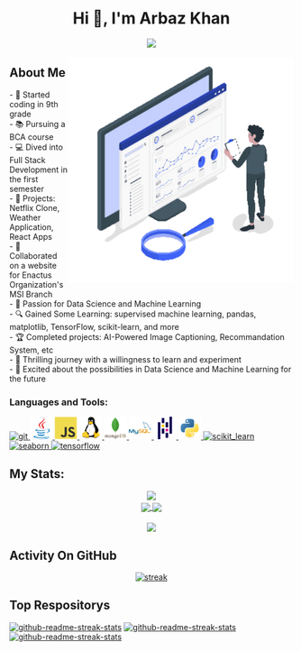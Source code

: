 <!--<img src="https://github.com/Arbazkhan-cs/Arbazkhan-cs/blob/main/Blue%20and%20White%20Gradient%20Profile%20Data%20Analyst%20LinkedIn%20Article%20Cover%20Image.gif"> -->

<h1 align="center">Hi 👋, I'm Arbaz Khan</h1>
<a href="https://github.com/Arbazkhan-cs">
  <p align="center">
  <img src="https://readme-typing-svg.demolab.com/?lines=A%20Passionate%20Data%20Scienctist%20And%20Machine%20Learning%20Engineer&center=true&width=800&height=40&color=ffffff&vCenter=true&pause=1000&size=25" /> <br> 
  </p>
</a>

<a href="https://github.com/Arbazkhan-cs">
  <img align="right" alt="Codding" width="400" src="https://github.com/Arbazkhan-cs/Arbazkhan-cs/blob/main/Site-Stats-unscreen.gif">
</a>
<h2>About Me</h2>
- 👦 Started coding in 9th grade <br>
- 📚 Pursuing a BCA course <br>
- 💻 Dived into Full Stack Development in the first semester <br>
- 🎯 Projects: Netflix Clone, Weather Application, React Apps <br>
- 🤝 Collaborated on a website for Enactus Organization's MSI Branch <br>
- 🧠 Passion for Data Science and Machine Learning <br>
- 🔍 Gained Some Learning: supervised machine learning, pandas, matplotlib, TensorFlow, scikit-learn, and more<br>
- 🏆 Completed projects: AI-Powered Image Captioning, Recommandation System, etc<br>
- 🌟 Thrilling journey with a willingness to learn and experiment <br>
- 🚀 Excited about the possibilities in Data Science and Machine Learning for the future <br>



<h3 align="left">Languages and Tools:</h3>
<p align="left"> <a href="https://git-scm.com/" target="_blank" rel="noreferrer"> <img src="https://www.vectorlogo.zone/logos/git-scm/git-scm-icon.svg" alt="git" width="40" height="40"/> </a> <a href="https://www.java.com" target="_blank" rel="noreferrer"> <img src="https://raw.githubusercontent.com/devicons/devicon/master/icons/java/java-original.svg" alt="java" width="40" height="40"/> </a> <a href="https://developer.mozilla.org/en-US/docs/Web/JavaScript" target="_blank" rel="noreferrer"> <img src="https://raw.githubusercontent.com/devicons/devicon/master/icons/javascript/javascript-original.svg" alt="javascript" width="40" height="40"/> </a> <a href="https://www.linux.org/" target="_blank" rel="noreferrer"> <img src="https://raw.githubusercontent.com/devicons/devicon/master/icons/linux/linux-original.svg" alt="linux" width="40" height="40"/> </a> <a href="https://www.mongodb.com/" target="_blank" rel="noreferrer"> <img src="https://raw.githubusercontent.com/devicons/devicon/master/icons/mongodb/mongodb-original-wordmark.svg" alt="mongodb" width="40" height="40"/> </a> <a href="https://www.mysql.com/" target="_blank" rel="noreferrer"> <img src="https://raw.githubusercontent.com/devicons/devicon/master/icons/mysql/mysql-original-wordmark.svg" alt="mysql" width="40" height="40"/> </a> <a href="https://pandas.pydata.org/" target="_blank" rel="noreferrer"> <img src="https://raw.githubusercontent.com/devicons/devicon/2ae2a900d2f041da66e950e4d48052658d850630/icons/pandas/pandas-original.svg" alt="pandas" width="40" height="40"/> </a> <a href="https://www.python.org" target="_blank" rel="noreferrer"> <img src="https://raw.githubusercontent.com/devicons/devicon/master/icons/python/python-original.svg" alt="python" width="40" height="40"/> </a> <a href="https://scikit-learn.org/" target="_blank" rel="noreferrer"> <img src="https://upload.wikimedia.org/wikipedia/commons/0/05/Scikit_learn_logo_small.svg" alt="scikit_learn" width="40" height="40"/> </a> <a href="https://seaborn.pydata.org/" target="_blank" rel="noreferrer"> <img src="https://seaborn.pydata.org/_images/logo-mark-lightbg.svg" alt="seaborn" width="40" height="40"/> </a> <a href="https://www.tensorflow.org" target="_blank" rel="noreferrer"> <img src="https://www.vectorlogo.zone/logos/tensorflow/tensorflow-icon.svg" alt="tensorflow" width="40" height="40"/> </a> </p>

## My Stats:
<div align="center">
  <a href="https://github.com/Arbazkhan-cs">
  <img height="200px" src="https://github-readme-stats.vercel.app/api?username=Arbazkhan-cs&hide_border=true&show_icons=true&count_private=true&theme=gruvbox&bg_color=151515">
<br>
    <img align="center" src="http://github-profile-summary-cards.vercel.app/api/cards/repos-per-language?username=Arbazkhan-cs&theme=gruvbox&bg_color=151515" height="180em"/>
    <img align="center" src="http://github-profile-summary-cards.vercel.app/api/cards/productive-time?username=Arbazkhan-cs&theme=gruvbox&bg_color=151515" height="180em"/>
    <br> <br>
    <img align="center" src="http://github-profile-summary-cards.vercel.app/api/cards/profile-details?username=Arbazkhan-cs&theme=gruvbox&bg_color=151515"/>
  </a>
</div>

## Activity On GitHub
<p align="center">
  <a href="https://github.com/Arbazkhan-cs">      
<img title="stats" alt="streak" src="https://github-readme-streak-stats.herokuapp.com/?user=Arbazkhan-cs&theme=dark&hide_border=true&stroke=f53b3b"/>
  </a> 
</p>


## Top Respositorys
  <p align="left">
     <a href="https://github.com/Arbazkhan-cs/AI-Powered-Image-Captioning"><img width="278" src="https://denvercoder1-github-readme-stats.vercel.app/api/pin/?username=Arbazkhan-cs&repo=AI-Powered-Image-Captioning&theme=react&bg_color=1F222E&title_color=F8D866&hide_border=true&icon_color=F8D866&show_icons=false" alt="github-readme-streak-stats"></a>
    <a href="https://github.com/Arbazkhan-cs/Movies-Recommend-System"><img width="278" src="https://denvercoder1-github-readme-stats.vercel.app/api/pin/?username=Arbazkhan-cs&repo=Movies-Recommend-System&theme=react&bg_color=1F222E&title_color=F8D866&hide_border=true&icon_color=F8D866&show_icons=false" alt="github-readme-streak-stats"></a>
   <a href="https://github.com/Arbazkhan-cs/Enactus-Project"><img width="278" src="https://denvercoder1-github-readme-stats.vercel.app/api/pin/?username=Arbazkhan-cs&repo=Enactus-Project&theme=react&bg_color=1F222E&title_color=F8D866&hide_border=true&icon_color=F8D866&show_icons=false" alt="github-readme-streak-stats"></a>
  </p>

